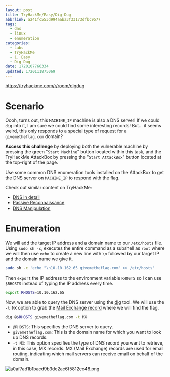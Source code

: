 ```yaml
---
layout: post
title: TryHackMe/Easy/Dig-Dug
abbrlink: a241fc553d994aaba3f33173dfbc9577
tags:
  - dns
  - linux
  - enumeration
categories:
  - Labs
  - TryHackMe
  - 1. Easy
  - Dig Dug
date: 1720107766334
updated: 1720111875069
---
```


<https://tryhackme.com/r/room/digdug>

# Scenario

Oooh, turns out, this `MACHINE_IP` machine is also a DNS server! If we could `dig` into it, I am sure we could find some interesting records! But... it seems weird, this only responds to a special type of request for a `givemetheflag.com` domain?

**Access this challenge** by deploying both the vulnerable machine by pressing the green "`Start Machine`" button located within this task, and the TryHackMe AttackBox by pressing the  "`Start AttackBox`" button located at the top-right of the page.

Use some common DNS enumeration tools installed on the AttackBox to get the DNS server on `MACHINE_IP` to respond with the flag.

Check out similar content on TryHackMe:

- [DNS in detail](https://tryhackme.com/room/dnsindetail)
- [Passive Reconnaissance](https://tryhackme.com/room/passiverecon)
- [DNS Manipulation](https://tryhackme.com/room/dnsmanipulation)

# Enumeration

We will add the target IP address and a domain name to our `/etc/hosts` file. Using `sudo sh -c`, executes the entire command as a subshell as `root` where we will then use `echo` to create a new line with `\n` followed by our target IP and the domain name we give it.

```sh
sudo sh -c 'echo "\n10.10.162.65 givemetheflag.com" >> /etc/hosts'
```

Then `export` the IP address to the environment variable `RHOSTS` so I can use `$RHOSTS` instead of typing the IP address every time.

```sh
export RHOSTS=10.10.162.65
```

Now, we are able to query the DNS server using the [dig](https://linux.die.net/man/1/dig) tool. We will use the `-t MX` option to grab the [Mail Exchange record](https://en.wikipedia.org/wiki/MX_record) where we will find the flag.

```sh
dig @$RHOSTS givemetheflag.com -t MX
```

- `@RHOSTS`: This specifies the DNS server to query.
- `givemetheflag.com`: This is the domain name for which you want to look up DNS records.
- `-t MX`: This option specifies the type of DNS record you want to retrieve, in this case, MX records. MX (Mail Exchange) records are used for email routing, indicating which mail servers can receive email on behalf of the domain.

![a0af7ad1b1bacd9b3de2ac6f5812ec48.png](/resources/e1cd65721ff8439fa8ea2f749c8d3860.png)
